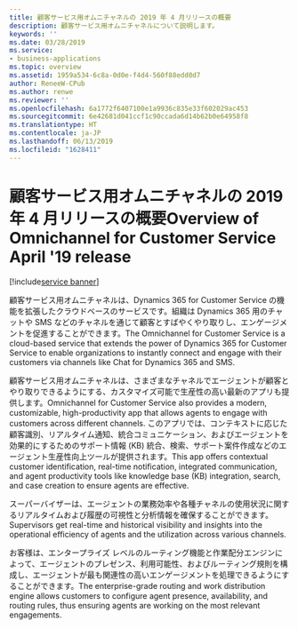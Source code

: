 ```yaml
---
title: 顧客サービス用オムニチャネルの 2019 年 4 月リリースの概要
description: 顧客サービス用オムニチャネルについて説明します。
keywords: ''
ms.date: 03/28/2019
ms.service:
- business-applications
ms.topic: overview
ms.assetid: 1959a534-6c8a-0d0e-f4d4-560f88edd0d7
author: ReneeW-CPub
ms.author: renwe
ms.reviewer: ''
ms.openlocfilehash: 6a1772f6407100e1a9936c835e33f602029ac453
ms.sourcegitcommit: 6e42681d041ccf1c90ccada6d14b62b0e64958f8
ms.translationtype: HT
ms.contentlocale: ja-JP
ms.lasthandoff: 06/13/2019
ms.locfileid: "1628411"
---
```

#  <a name="overview-of-omnichannel-for-customer-service-april-19-release"></a><span data-ttu-id="d1dab-103">顧客サービス用オムニチャネルの 2019 年 4 月リリースの概要</span><span class="sxs-lookup"><span data-stu-id="d1dab-103">Overview of Omnichannel for Customer Service April '19 release</span></span>
[!include[service banner](../../includes/service.md)]

<span data-ttu-id="d1dab-104">顧客サービス用オムニチャネルは、Dynamics 365 for Customer Service の機能を拡張したクラウドベースのサービスです。組織は Dynamics 365 用のチャットや SMS などのチャネルを通じて顧客とすばやくやり取りし、エンゲージメントを促進することができます。</span><span class="sxs-lookup"><span data-stu-id="d1dab-104">The Omnichannel for Customer Service is a cloud-based service that extends the power of Dynamics 365 for Customer Service to enable organizations to instantly connect and engage with their customers via channels like Chat for Dynamics 365 and SMS.</span></span>

<span data-ttu-id="d1dab-105">顧客サービス用オムニチャネルは、さまざまなチャネルでエージェントが顧客とやり取りできるようにする、カスタマイズ可能で生産性の高い最新のアプリも提供します。</span><span class="sxs-lookup"><span data-stu-id="d1dab-105">Omnichannel for Customer Service also provides a modern, customizable, high-productivity app that allows agents to engage with customers across different channels.</span></span> <span data-ttu-id="d1dab-106">このアプリでは、コンテキストに応じた顧客識別、リアルタイム通知、統合コミュニケーション、およびエージェントを効果的にするためのサポート情報 (KB) 統合、検索、サポート案件作成などのエージェント生産性向上ツールが提供されます。</span><span class="sxs-lookup"><span data-stu-id="d1dab-106">This app offers contextual customer identification, real-time notification, integrated communication, and agent productivity tools like knowledge base (KB) integration, search, and case creation to ensure agents are effective.</span></span> 

<span data-ttu-id="d1dab-107">スーパーバイザーは、エージェントの業務効率や各種チャネルの使用状況に関するリアルタイムおよび履歴の可視性と分析情報を確保することができます。</span><span class="sxs-lookup"><span data-stu-id="d1dab-107">Supervisors get real-time and historical visibility and insights into the operational efficiency of agents and the utilization across various channels.</span></span> 

<span data-ttu-id="d1dab-108">お客様は、エンタープライズ レベルのルーティング機能と作業配分エンジンによって、エージェントのプレゼンス、利用可能性、およびルーティング規則を構成し、エージェントが最も関連性の高いエンゲージメントを処理できるようにすることができます。</span><span class="sxs-lookup"><span data-stu-id="d1dab-108">The enterprise-grade routing and work distribution engine allows customers to configure agent presence, availability, and routing rules, thus ensuring agents are working on the most relevant engagements.</span></span>

